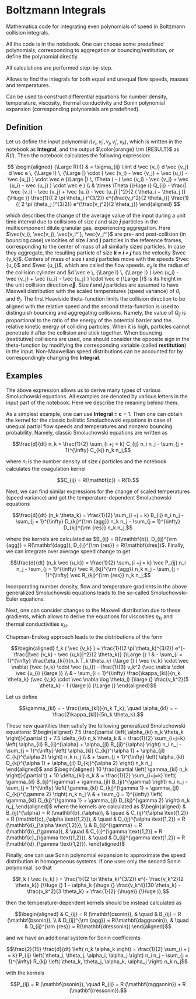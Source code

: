 # Boltzmann Integrals
Mathematica code for integrating even polynomials of speed in Boltzmann collision integrals.

All the code is in the notebook.
One can choose some predefined polynomials, corresponding to aggregation or bouncing/restitution, or define the polynomial directly.

All calculations are performed step-by-step.

Allows to find the integrals for both equal and unequal flow speeds, masses and temperatures.

Can be used to construct differential equations for number density, temperature, viscosity, thermal conductivity and Sonin polynomial expansion (corresponding polynomials are predefined).

## Definition

Let us define the input polynomial $I(v_i,v_i',v_j,v_j',v_k)$, which is written in the notebook as **Integral**, and the output $\color{orange} \rm {RESULT}$ as $R(I)$. Then the notebook calculates the following expression:
<p style="text-align: center;">
$$
\begin{aligned}
{\Large R(I)} & = \sigma_{ij} \iiint d \vec {v_i} d \vec {v_j} d \vec e \, {\Large I} \, {\Large |} \cdot ( \vec {v_i} - \vec {v_j} + \vec {u_i} - \vec {u_j} ) \cdot \vec e {\Large |} \, \Theta ( - ( \vec {v_i} - \vec {v_j} + \vec {u_i} - \vec {u_j} ) \cdot \vec e ) \\
& \times \Theta {\Huge (} Q_{ij} - \frac{| \vec {v_i} - \vec {v_j} + \vec {u_i} - \vec {u_j} |^2}{2 ( \theta_i + \theta_j )} {\Huge )} \frac{1}{( 2 \pi \theta_i )^{3/2}} e^{\frac{v_i^2}{2 \theta_i}} \frac{1}{( 2 \pi \theta_j )^{3/2}} e^{\frac{v_j^2}{2 \theta_j}}
\end{aligned}
$$
</p>

which describes the change of the average value of the input during a unit time interval due to collisions of size _**i**_ and size _**j**_ particles in the multicomponent dilute granular gas, experiencing aggregation. Here $\vec{v_i}, \vec{v_j}, \vec{v_i^'}, \vec{v_j^'}$ are pre- and post-collision (in bouncing case) velocities of size _**i**_ and _**j**_ particles in the reference frames, corresponding to the center of mass of all similarly sized particles. In case they aggregate, the resulting particle of size _**k = i + j**_ has the velocity $\vec {v_k}$. Centers of mass of size _**i**_ and _**j**_ particles move with the speeds $\vec {u_i}$ and $\vec {u_j}$, which are called the flow speeds. $\sigma_{ij}$ is the radius of the collision cylinder and $d \vec e \, {\Large I} \, {\Large |} ( \vec {v_i} - \vec {v_j} + \vec {u_i} - \vec {u_j} ) \cdot \vec e {\Large |}$ is its height in the unit collision direction $\vec e$. Size _**i**_ and _**j**_ particles are assumed to have Maxwell distribution with the scaled temperatures (speed variance) of $\theta_i$ and $\theta_j$. The first Heaviside theta-function limits the collision direction to be aligned with the relative speed and the second theta-function is used to distinguish bouncing and aggregating collisions. Namely, the value of $Q_{ij}$ is proportional to the ratio of the energy of the potential barrier and the relative kinetic energy of colliding particles. When it is high, particles cannot penetrate it after the collision and stick together. When bouncing (restitutive) collisions are used, one should consider the opposite sign in the theta-function by modifying the corresponding variable (called **restitution**) in the input. Non-Maxwellian speed distributions can be accounted for by correspondingly changing the **Integral**.

## Examples

The above expression allows us to derive many types of various Smoluchowski equations. All examples are denoted by various letters in the input part of the notebook. Here we describe the meaning behind them.

As a simplest example, one can use **Integral = c** = 1. Then one can obtain the kernel for the classic ballistic Smoluchowski equations in case of unequal partial flow speeds and temperatures and nonzero bouncing probability. Namely, classic Smoluchowski equations are written as
<p style="text-align: center;">
$$\frac{d}{dt} n_k = \frac{1}{2} \sum_{i +j = k} C_{ij} n_i n_j - \sum_{j = 1}^{\infty} C_{kj} n_k n_j,$$
</p>

where $n_i$ is the number density of size _**i**_ particles and the notebook calculates the coagulation kernel
<p style="text-align: center;">
$$C_{ij} = R(\mathbf{c}) = R(1).$$
</p>

Next, we can find similar expressions for the change of scaled temperatures (speed variance) and get the temperature-dependent Smoluchowski equations

<p style="text-align: center;">
$$\frac{d}{dt} (n_k \theta_k) = \frac{1}{2} \sum_{i +j = k} B_{ij} n_i n_j - \sum_{j = 1}^{\infty} D_{kj}^{\rm {agg}} n_k n_j - \sum_{j = 1}^{\infty} D_{kj}^{\rm {res}} n_k n_j,$$
</p>

where the kernels are calculated as $B_{ij} = R(\mathbf{b}), D_{ij}^{\rm {agg}} = R(\mathbf{dagg}), D_{ij}^{\rm {res}} = R(\mathbf{dres})$. Finally, we can integrate over average speed change to get

<p style="text-align: center;">
$$\frac{d}{dt} (n_k \vec {u_k}) = \frac{1}{2} \sum_{i +j = k} \vec P_{ij} n_i n_j - \sum_{j = 1}^{\infty} \vec R_{kj}^{\rm {agg}} n_k n_j - \sum_{j = 1}^{\infty} \vec R_{kj}^{\rm {res}} n_k n_j,$$
</p>

Incorporating number density, flow and temperature gradients in the above generalized Smoluchowski equations leads to the so-called Smoluchowski-Euler equations.

Next, one can consider changes to the Maxwell distribution due to these gradients, which allows to derive the equations for viscosities $\eta_{kl}$ and thermal conductivities $\kappa_{kl}$.

Chapman-Enskog approach leads to the distributions of the form
<p style="text-align: center;">
$$\begin{aligned}
f_k ( \vec {v_k} ) = \frac{1}{(2 \pi \theta_k)^{3/2}} e^{- \frac{|\vec {v_k} - \vec {u_k}|^2}{2 \theta_k}} {\Large (} 1 & - \sum_{i = 1}^{\infty} \frac{\eta_{ki}}{n_k T_k \theta_k} {\large (} ( \vec {v_k} \cdot \vec \nabla) (\vec {v_k} \cdot \vec {u_i}) - \frac{1}{3} v_k^2 (\vec \nabla \cdot \vec {u_i}) {\large )} \\
& - \sum_{i = 1}^{\infty} \frac{\kappa_{ki}}{n_k \theta_k} (\vec {v_k} \cdot \vec \nabla \log \theta_i) {\large (} \frac{v_k^2}{5 \theta_k} - 1 {\large )} {\Large )}
\end{aligned}$$
</p>

Let us define
<p style="text-align: center;">
$$\gamma_{kl} = - \frac{\eta_{kl}}{n_k T_k}, \quad \alpha_{kl} = - \frac{2\kappa_{kl}}{5n_k \theta_k}.$$
</p>

These new quantities then satisfy the following generalized Smoluchowski equations:
$\begin{aligned}
  7.5 \frac{\partial \left( \alpha_{kl} n_k \theta_k \right)}{\partial t} + 7.5 \delta_{kl} n_k \theta_k & = \frac{1}{2} \sum_{i+j=k} \left( \alpha_{il} B_{ij}^{\alpha} + \alpha_{jl} B_{ji}^{\alpha} \right) n_i n_j - \sum_{j = 1}^{\infty} \left( \alpha_{kl} C_{kj}^{\alpha 1} + \alpha_{jl} C_{kj}^{\alpha 2} \right) n_k n_j \\
  & + \sum_{j = 1}^{\infty} \left( \alpha_{kl} D_{kj}^{\alpha 1} + \alpha_{jl} D_{kj}^{\alpha 2} \right) n_k n_j
\end{aligned}$
and
$\begin{aligned}
  10 \frac{\partial \left( \gamma_{kl} n_k \right)}{\partial t} + 10 \delta_{kl} n_k & = \frac{1}{2} \sum_{i+j=k} \left( \gamma_{il} B_{ij}^{\gamma} + \gamma_{jl} B_{ji}^{\gamma} \right) n_i n_j - \sum_{j = 1}^{\infty} \left( \gamma_{kl} C_{kj}^{\gamma 1} + \gamma_{jl} C_{kj}^{\gamma 2} \right) n_k n_j \\
  & + \sum_{j = 1}^{\infty} \left( \gamma_{kl} D_{kj}^{\gamma 1} + \gamma_{jl} D_{kj}^{\gamma 2} \right) n_k n_j,
\end{aligned}$
where the kernels are calculated as
$\begin{aligned}
& B_{ij}^{\alpha} = R (\mathbf{b}_{\alpha}), & \quad & C_{ij}^{\alpha \text{1,2}} = R (\mathbf{c}_{\alpha \text{1,2}}), & \quad & D_{ij}^{\alpha \text{1,2}} = R (\mathbf{d}_{\alpha \text{1,2}}), \\
& B_{ij}^{\gamma} = R (\mathbf{b}_{\gamma}), & \quad & C_{ij}^{\gamma \text{1,2}} = R (\mathbf{c}_{\gamma \text{1,2}}), & \quad & D_{ij}^{\gamma \text{1,2}} = R (\mathbf{d}_{\gamma \text{1,2}}).
\end{aligned}$

Finally, one can use Sonin polynomial expansion to approximate the speed distribution in homogeneous systems. If one uses only the second Sonin polynomial, so that

<p style="text-align: center;">
$$f_k ( \vec {v_k} ) = \frac{1}{(2 \pi \theta_k)^{3/2}} e^{- \frac{v_k^2}{2 \theta_k}} {\Huge (} 1 - \alpha_k {\huge (} \frac{v_k^4}{30 \theta_k} - \frac{v_k^2}{3 \theta_k} + \frac{1}{2} {\huge)} {\Huge )},$$
</p>

then the temperature-dependent kernels should be instead calculated as

<p style="text-align: center;">
$$\begin{aligned}
& C_{ij} = R (\mathbf{csonin}), & \quad & B_{ij} = R (\mathbf{bsonin}), \\
& D_{ij}^{\rm {agg}} = R(\mathbf{daggsonin}), & \quad & D_{ij}^{\rm {res}} = R(\mathbf{dressonin})
\end{aligned}$$
</p>

and we have an additional system for Sonin coefficients

<p style="text-align: center;">
$$\frac{2}{15} \frac{d}{dt} \left( n_k \alpha_k \right) = \frac{1}{2} \sum_{i + j = k} P_{ij} \left( \theta_i, \theta_j, \alpha_i, \alpha_j \right) n_i n_j - \sum_{j = 1}^{\infty} R_{kj} \left( \theta_k, \theta_j, \alpha_k, \alpha_j \right) n_k n_j$$
</p>

with the kernels
<p style="text-align: center;">
$$P_{ij} = R (\mathbf{psonin}), \quad R_{ij} = R (\mathbf{raggsonin}) + R (\mathbf{rressonin}).$$
</p>
